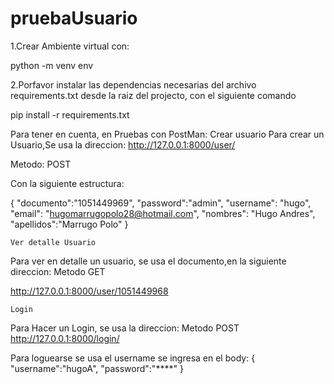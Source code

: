 # pruebaUsuario


1.Crear Ambiente virtual con:

python -m venv env

2.Porfavor instalar las dependencias necesarias del archivo requirements.txt  desde la raiz del projecto, con el siguiente comando

pip install -r requirements.txt

Para tener en cuenta, en Pruebas con PostMan:
        Crear usuario
Para crear un Usuario,Se usa la direccion:
http://127.0.0.1:8000/user/

Metodo: POST

Con la siguiente estructura:

{
    "documento":"1051449969",
    "password":"admin",
    "username": "hugo",
    "email": "hugomarrugopolo28@hotmail.com",
    "nombres": "Hugo Andres",
    "apellidos":"Marrugo Polo"
}

    Ver detalle Usuario
Para ver en detalle un usuario, se usa el documento,en la siguiente direccion:
Metodo GET

http://127.0.0.1:8000/user/1051449968


    Login
Para Hacer un Login, se usa la direccion:
Metodo POST
http://127.0.0.1:8000/login/

Para loguearse se usa el username
se ingresa en el body:
{
    "username":"hugoA",
    "password":"****"
}
